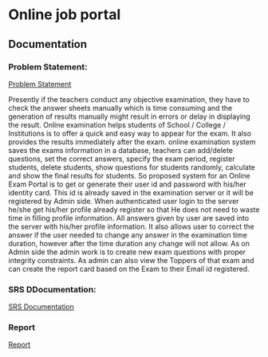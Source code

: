 # Online job portal 

## Documentation

### Problem Statement:
[Problem Statement](https://github.com/RanakJaiswar/online_job_portal/blob/main/documentation/problem%20starement.pdf)

Presently if the teachers conduct any objective examination, they have to check 
the answer sheets manually which is time consuming and the generation of 
results manually might result in errors or delay in displaying the result. Online 
examination helps students of School / College / Institutions is to offer a quick 
and easy way to appear for the exam. It also provides the results immediately 
after the exam. online examination system saves the exams information in a 
database, teachers can add/delete questions, set the correct answers, specify the 
exam period, register students, delete students, show questions for students 
randomly, calculate and show the final results for students.
So proposed system for an Online Exam Portal is to get or generate their user id 
and password with his/her identity card. This id is already saved in the 
examination server or it will be registered by Admin side. When authenticated 
user login to the server he/she get his/her profile already register so that He does 
not need to waste time in filling profile information. All answers given by user 
are saved into the server with his/her profile information. It also allows user to 
correct the answer if the user needed to change any answer in the examination 
time duration, however after the time duration any change will not allow. As on 
Admin side the admin work is to create new exam questions with proper integrity 
constraints. As admin can also view the Toppers of that exam and can create the 
report card based on the Exam to their Email id registered.

### SRS DDocumentation:
[SRS Documentation](https://github.com/RanakJaiswar/online_job_portal/blob/main/documentation/SRS.pdf)

### Report
[Report](https://github.com/RanakJaiswar/online_job_portal/blob/main/documentation/Job_portal_report.pdf)
